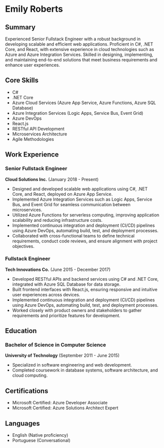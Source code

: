 # Emily Roberts

## Summary
Experienced Senior Fullstack Engineer with a robust background in developing scalable and efficient web applications. Proficient in C#, .NET Core, and React, with extensive experience in cloud technologies such as Azure and Azure Integration Services. Skilled in designing, implementing, and maintaining end-to-end solutions that meet business requirements and enhance user experiences.

## Core Skills
- C#
- .NET Core
- Azure Cloud Services (Azure App Service, Azure Functions, Azure SQL Database)
- Azure Integration Services (Logic Apps, Service Bus, Event Grid)
- Azure DevOps
- React.js
- RESTful API Development
- Microservices Architecture
- Agile Methodologies

## Work Experience
### Senior Fullstack Engineer
**Cloud Solutions Inc.** (January 2018 - Present)
- Designed and developed scalable web applications using C#, .NET Core, and React, deployed on Azure App Service.
- Implemented Azure Integration Services such as Logic Apps, Service Bus, and Event Grid for seamless communication between microservices.
- Utilized Azure Functions for serverless computing, improving application scalability and reducing infrastructure costs.
- Implemented continuous integration and deployment (CI/CD) pipelines using Azure DevOps, automating build, test, and deployment processes.
- Collaborated with cross-functional teams to define technical requirements, conduct code reviews, and ensure alignment with project objectives.

### Fullstack Engineer
**Tech Innovations Co.** (June 2015 - December 2017)
- Developed RESTful APIs and backend services using C# and .NET Core, integrated with Azure SQL Database for data storage.
- Built frontend interfaces with React.js, ensuring responsive and intuitive user experiences across devices.
- Implemented continuous integration and deployment (CI/CD) pipelines using Azure DevOps, automating build, test, and deployment processes.
- Worked closely with product owners and stakeholders to gather requirements and prioritize features for development.

## Education
### Bachelor of Science in Computer Science
**University of Technology** (September 2011 - June 2015)
- Specialized in software engineering and web development.
- Completed coursework in database systems, software architecture, and cloud computing.

## Certifications
- Microsoft Certified: Azure Developer Associate
- Microsoft Certified: Azure Solutions Architect Expert

## Languages
- English (Native proficiency)
- Portuguese (Conversational)
